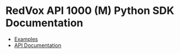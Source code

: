 # RedVox API 1000 (M) Python SDK Documentation

* [Examples]()
* [API Documentation](https://redvoxhi.bitbucket.io/redvox-sdk/v3.0.0a1/api_docs/redvox/api1000/index.html)
